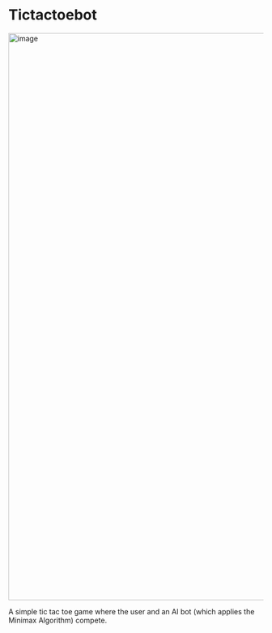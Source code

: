 # Tictactoebot

<img width="1118" alt="image" src="https://github.com/dharsh-sakthi/tictactoebot.github.io/assets/117792973/0872697f-04ce-41ea-a290-d6840cc7eee9">

A simple tic tac toe game where the user and an AI bot (which applies the Minimax Algorithm) compete.
